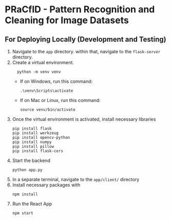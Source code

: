 # PRaCfID - Pattern Recognition and Cleaning for Image Datasets

## For Deploying Locally (Development and Testing)

1. Navigate to the `app` directory. within that, navigate to the `flask-server` directory.
2. Create a virtual environment.
   ```shell
     python -m venv venv
     ```
   * If on Windows, run this command:
     ```shell
     .\venv\Scripts\activate
     ```
   * If on Mac or Linux, run this command:
     ```shell
     source venv/bin/activate
     ```
3. Once the virtual environment is activated, install necessary libraries
   ```shell
   pip install flask
   pip install werkzeug
   pip install opencv-python
   pip install numpy
   pip install pillow
   pip install flask-cors
   ```
4. Start the backend
   ```shell
   python app.py
   ```
6. In a separate terminal, navigate to the `app/client/` directory
7. Install necessary packages with
   ```shell
   npm install
   ```
8. Run the React App
   ```shell
   npm start
   ```
     
